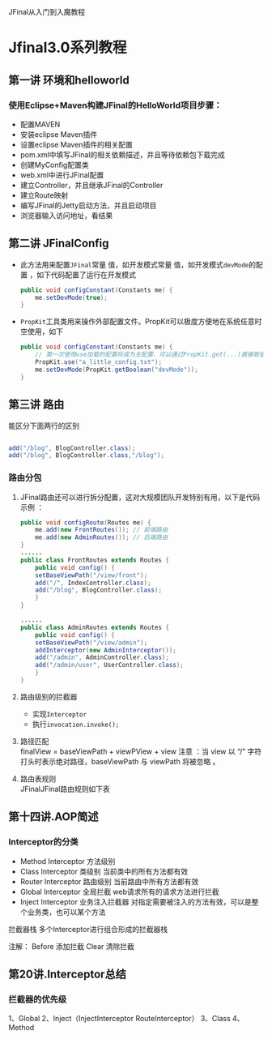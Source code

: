 JFinal从入门到入魔教程

# Jfinal3.0系列教程
## 第一讲 环境和helloworld
### 使用Eclipse+Maven构建JFinal的HelloWorld项目步骤：
- 配置MAVEN
- 安装eclipse Maven插件
- 设置eclipse Maven插件的相关配置
- pom.xml中填写JFinal的相关依赖描述，并且等待依赖包下载完成
- 创建MyConfig配置类
- web.xml中进行JFinal配置
- 建立Controller，并且继承JFinal的Controller
- 建立Route映射
- 编写JFinal的Jetty启动方法，并且启动项目
- 浏览器输入访问地址，看结果

## 第二讲 JFinalConfig
- 此方法用来配置`JFinal`常量 值，如开发模式常量 值，如开发模式`devMode`的配置 ，如下代码配置了运行在开发模式       
    ```java
    public void configConstant(Constants me) {
        me.setDevMode(true);
    }
    ```
- `PropKit`工具类用来操作外部配置文件。PropKit可以极度方便地在系统任意时空使用，如下     
    ```java
    public void configConstant(Constants me) {
        // 第一次使用use加载的配置将成为主配置，可以通过PropKit.get(...)直接取值
        PropKit.use("a_little_config.txt");
        me.setDevMode(PropKit.getBoolean("devMode"));
    }
    ```

## 第三讲 路由
能区分下面两行的区别
```java

add("/blog", BlogController.class);
add("/blog", BlogController.class,"/blog");
```

### 路由分包
1. JFinal路由还可以进行拆分配置，这对大规模团队开发特别有用，以下是代码示例 ：    
    ```java
    public void configRoute(Routes me) {
        me.add(new FrontRoutes()); // 前端路由
        me.add(new AdminRoutes()); // 后端路由
    }
    ......
    public class FrontRoutes extends Routes {
        public void config() {
        setBaseViewPath("/view/front");
        add("/", IndexController.class);
        add("/blog", BlogController.class);
        }
    }
    
    ......
    public class AdminRoutes extends Routes {
        public void config() {
        setBaseViewPath("/view/admin");
        addInterceptor(new AdminInterceptor());
        add("/admin", AdminController.class);
        add("/admin/user", UserController.class);
        }
    }
    ```

2. 路由级别的拦截器     
    - 实现`Interceptor`
    - 执行`invocation.invoke();`

3. 路径匹配       
finalView = baseViewPath + viewPView + view
注意 ：当 view 以 “/” 字符打头时表示绝对路径，baseViewPath 与 viewPath 将被忽略 。     
4. 路由表规则        
JFinalJFinal路由规则如下表       

## 第十四讲.AOP简述
### Interceptor的分类
- Method Interceptor 方法级别
- Class Interceptor 类级别 当前类中的所有方法都有效
- Router Interceptor 路由级别 当前路由中所有方法都有效
- Global Interceptor 全局拦截 web请求所有的请求方法进行拦截
- Inject Interceptor 业务注入拦截器 对指定需要被注入的方法有效，可以是整个业务类，也可以某个方法

拦截器栈 多个Interceptor进行组合形成的拦截器栈

注解：
Before 添加拦截
Clear  清除拦截

## 第20讲.Interceptor总结	
### 拦截器的优先级
1、Global
2、Inject（InjectInterceptor RouteInterceptor）
3、Class
4、Method